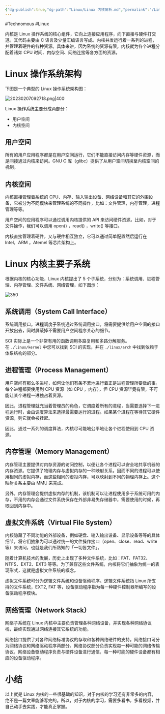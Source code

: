 ```yaml
---
{"dg-publish":true,"dg-path":"Linux/Linux 内核简析.md","permalink":"/Linux/Linux 内核简析/"}
---
```


#Technomous #Linux

内核是 Linux 操作系统的核心组件，它向上连接应用程序，向下直接与硬件打交道。其代码主要由 C 语言及少量汇编语言写成。内核并发运行着一系列的进程，并管理着硬件的各种资源。具体来讲，因为系统的资源有限，内核就为各个进程分配着诸如 CPU 时间、内存空间、网络连接等各方面的资源。

# Linux 操作系统架构

下图是一个典型的 Linux 操作系统架构图：

![20230207092718.png|400](/img/user/0.Asset/resource/20230207092718.png)

Linux 操作系统主要分成两部分：

-   用户空间
-   内核空间

## 用户空间

所有的用户应用程序都是在用户空间运行，它们不能直接访问内存等硬件资源，而是间接通过内核来访问。GNU C 库（glibc）提供了从用户空间切换至内核空间的机制。

## 内核空间

内核直接管理着系统的 CPU、内存、输入输出设备、网络设备和其它的外围设备，它被分为不同模块来管理系统的不同操作，比如：文件管理，内存管理，进程管理等等。

用户空间的应用程序可以通过调用内核提供的 API 来访问硬件资源。比如，对于文件操作，我们可以调用 open() ，read() ，write() 等接口。

内核直接管理着硬件，又与硬件相互独立，它可以通过简单配置然后运行在 Intel，ARM ，Atemel 等芯片架构上。

# Linux 内核主要子系统

根据内核的核心功能，Linux 内核提出了 5 个子系统，分别为：系统调用、进程管理、内存管理、文件系统、网络管理，如下图示：

![350](/img/user/0.Asset/resource/20230207092734.png)

## 系统调用（System Call Interface）

系统调用接口。进程调度子系统通过系统调用接口，将需要提供给用户空间的接口开放出去，同时屏蔽掉不需要用户空间程序关心的细节。

SCI 实际上是一个非常有用的函数调用多路复用和多路分解服务。在 `./linux/kernel` 中您可以找到 SCI 的实现，并在 `./linux/arch` 中找到依赖于体系结构的部分。

## 进程管理（Process Management）

用户空间有那么多进程，如何让他们有条不紊地进行着正是进程管理所要做的事。每个进程都要使用到 CPU 资源（如 CPU ，内存），但 CPU 资源毕竟有限，不可能让某个进程一进独占着资源。

因此，进程管理就充当着管理员的角色，它调度着所有的进程，当需要选择下一进程运行时，会由调度算法来选择最需要运行的进程。如果某个进程在等待其它硬件资源，则它就会被挂起。

因此，通过一系列的调度算法，内核尽可能地公平地让各个进程使用到 CPU 资源。

## 内存管理（Memory Management）

内存管理主要提供对内存资源的访问控制，以便让各个进程可以安全地共享机器的内存资源。它提供了物理内存与虚拟内存的一种映射关系，因而不同的进程可以使用相同的虚拟内存，而这些相同的虚拟内存，可以映射到不同的物理内存上。这个映射关系主要由 MMU 来完成。

另外，内存管理会提供虚拟内存的机制，该机制可以让进程使用多于系统可用的内存，不用的内存会通过文件系统保存在外部非易失存储器中，需要使用的时候，再取回到内存中。

## 虚拟文件系统（Virtual File System）

内核隐藏了不同功能的外部设备，例如硬盘、输入输出设备、显示设备等等的具体细节，将它们抽象为可以通过统一的文件操作接口（open、close、read、write 等）来访问，也就是我们所熟知的「一切皆文件」。

随着计算机技术的发展，历史上出现了多种文件系统，比如：FAT、FAT32、NTFS、EXT2、EXT3 等等。为了兼容这些文件系统，内核将它们抽象为统一的表现形式，这就是虚拟文件系统的概念。

虚拟文件系统可分为逻辑文件系统和设备驱动程序。逻辑文件系统指 Linux 所支持的文件系统，EXT2, FAT 等，设备驱动程序指为每一种硬件控制器所编写的设备驱动程序模块。

## 网络管理（Network Stack）

网络子系统在 Linux 内核中主要负责管理各种网络设备，并实现各种网络协议栈，最终实现通过网络连接其它系统的功能。

网络接口提供了对各种网络标准协议的存取和各种网络硬件的支持。网络接口可分为网络协议和网络驱动程序两部分。网络协议部分负责实现每一种可能的网络传输协议，网络设备驱动程序负责与硬件设备进行通信，每一种可能的硬件设备都有相应的设备驱动程序。

# 小结

以上就是 Linux 内核的一些很基础的知识，对于内核的学习还有非常多的内容，绝不是一篇文章能够写完的。所以，对于内核的学习，需要多看书，多看视频，并自己动手去实践，才能真正掌握。